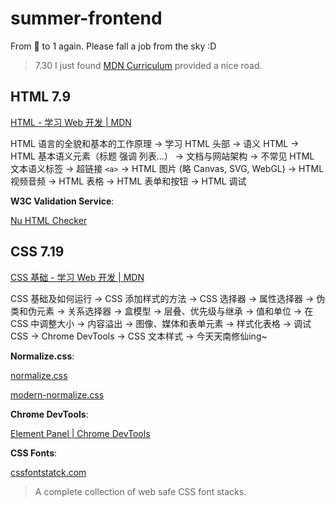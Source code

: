 # summer-frontend

From 🥚 to 1 again. Please fall a job from the sky :D

> 7.30
> I just found [MDN Curriculum](https://developer.mozilla.org/en-US/curriculum/) provided a nice road.

## HTML 7.9

[HTML - 学习 Web 开发 | MDN](https://developer.mozilla.org/zh-CN/docs/Learn_web_development/Core/Structuring_content)

HTML 语言的全貌和基本的工作原理 -> 学习 HTML 头部 -> 语义 HTML -> HTML 基本语义元素（标题 强调 列表…） -> 文档与网站架构 -> 不常见 HTML 文本语义标签 -> 超链接 `<a>` -> HTML 图片 (略 Canvas, SVG, WebGL) -> HTML 视频音频 -> HTML 表格 -> HTML 表单和按钮 -> HTML 调试

**W3C Validation Service**:

[Nu HTML Checker](https://validator.w3.org/nu/)

## CSS 7.19

[CSS 基础 - 学习 Web 开发 | MDN](https://developer.mozilla.org/zh-CN/docs/Learn_web_development/Core/Styling_basics)

CSS 基础及如何运行 -> CSS 添加样式的方法 -> CSS 选择器 -> 属性选择器 -> 伪类和伪元素 -> 关系选择器 -> 盒模型 -> 层叠、优先级与继承 -> 值和单位 -> 在 CSS 中调整大小 -> 内容溢出 -> 图像、媒体和表单元素 -> 样式化表格 -> 调试 CSS -> Chrome DevTools -> CSS 文本样式 -> 今天天南修仙ing~

**Normalize.css**:

[normalize.css](https://necolas.github.io/normalize.css/)

[modern-normalize.css](https://github.com/sindresorhus/modern-normalize)

**Chrome DevTools**:

[Element Panel | Chrome DevTools](https://developer.chrome.google.cn/docs/devtools/elements?hl=zh-cn)

**CSS Fonts**:

[cssfontstatck.com](https://www.cssfontstack.com/)

> A complete collection of web safe CSS font stacks.
